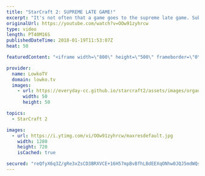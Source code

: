 ```yaml
---
title: "StarCraft 2: SUPREME LATE GAME!"
excerpt: "It's not often that a game goes to the supreme late game. Subscribe for more videos: http://lowko.tv/youtube ByuN vs Reynor: https://www.youtube.com/watch?v=YpCHlPQRX1c  This is a professional match of StarCraft 2 between ByuN and Snute. Both players decide to open up rather aggressively but eventually"
originalUrl: https://youtube.com/watch?v=OOw91zyhrcw
type: video
length: PT40M16S
publishedDateTime: 2018-01-19T11:53:07Z
heat: 50

featuredContent: "<iframe width=\"800\" height=\"500\" frameborder=\"0\" src=\"https://www.youtube.com/embed/OOw91zyhrcw\" allow=\"accelerometer; autoplay; encrypted-media; gyroscope; picture-in-picture\" allowfullscreen></iframe>"

provider:
  name: LowkoTV
  domain: lowko.tv
  images:
    - url: https://everyday-cc.github.io/starcraft2/assets/images/organizations/lowko.tv-50x50.jpg
      width: 50
      height: 50

topics:
  - StarCraft 2

images:
  - url: https://i.ytimg.com/vi/OOw91zyhrcw/maxresdefault.jpg
    width: 1280
    height: 720
    isCached: true

secured: "reQfyX6q3Z/gRe3xZsCD3BRXVCE+16H57mpBvBfhLBdEEXqONhw0JQJ5mdWQs2mmVO8tWSfgM2h6jKc/s1HEO7WtMCXZwHX/bg8fBFnmIxDAGg4t9j1sf117k9rf9bbEV6RvVizg5Kk3fBRt6LCYCki3B1hv96z5LSl9fBDrUk4A+CEV5e6d1/GpBZOvpLyoKDCIy8G94tCkGSsoJSu1dRAmW4oJ2hEW29AKqqzYrmCfXbxJqgo+GAN/3bT0XkiSLUK22SBs2L3HJ7Ts4Nf5EYD7tdiuuagsZy5sI3p/3ZdQTeHV6dZCTP3PUPPtvd1zfpH8OUdgCBR72ha/2zn/IbH7DVZS+7L4hjrnkgaIzKDcPPDZXruUMzBa9nrmezaPyeoVMWIVN+hz6BbMMeXApqvzphcX43fBnthFfQGEwfU5Y2cnlQTYxq8X0a3ui/Qw;5LmIRkvCAfGExdMvJ0k5NQ=="
---
```


